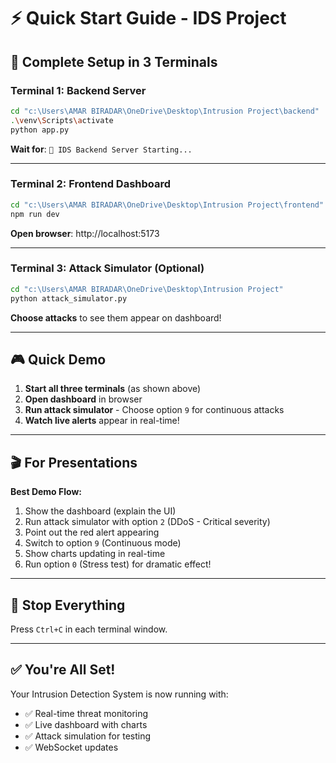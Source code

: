 # ⚡ Quick Start Guide - IDS Project

## 🎯 Complete Setup in 3 Terminals

### Terminal 1: Backend Server
```bash
cd "c:\Users\AMAR BIRADAR\OneDrive\Desktop\Intrusion Project\backend"
.\venv\Scripts\activate
python app.py
```
**Wait for**: `🚀 IDS Backend Server Starting...`

---

### Terminal 2: Frontend Dashboard
```bash
cd "c:\Users\AMAR BIRADAR\OneDrive\Desktop\Intrusion Project\frontend"
npm run dev
```
**Open browser**: http://localhost:5173

---

### Terminal 3: Attack Simulator (Optional)
```bash
cd "c:\Users\AMAR BIRADAR\OneDrive\Desktop\Intrusion Project"
python attack_simulator.py
```
**Choose attacks** to see them appear on dashboard!

---

## 🎮 Quick Demo

1. **Start all three terminals** (as shown above)
2. **Open dashboard** in browser
3. **Run attack simulator** - Choose option `9` for continuous attacks
4. **Watch live alerts** appear in real-time!

---

## 🎬 For Presentations

**Best Demo Flow:**
1. Show the dashboard (explain the UI)
2. Run attack simulator with option `2` (DDoS - Critical severity)
3. Point out the red alert appearing
4. Switch to option `9` (Continuous mode)
5. Show charts updating in real-time
6. Run option `0` (Stress test) for dramatic effect!

---

## 🛑 Stop Everything

Press `Ctrl+C` in each terminal window.

---

## ✅ You're All Set!

Your Intrusion Detection System is now running with:
- ✅ Real-time threat monitoring
- ✅ Live dashboard with charts
- ✅ Attack simulation for testing
- ✅ WebSocket updates

